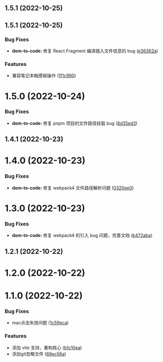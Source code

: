 ## 1.5.1 (2022-10-25)



## 1.5.1 (2022-10-25)


### Bug Fixes

* **dom-to-code:** 修复 React.Fragment 编译插入文件信息的 bug ([e36362a](https://github.com/better-tcy/dom-to-code/commit/e36362aac9f8c1f9f4b277938ff9f71e166b4e10))


### Features

* 兼容笔记本触摸板操作 ([1f1c990](https://github.com/better-tcy/dom-to-code/commit/1f1c990e077f0a1031ce6c9c89888996456f464f))



# 1.5.0 (2022-10-24)


### Bug Fixes

* **dom-to-code:** 修复 pnpm 项目的文件路径挂载 bug ([8d35ed3](https://github.com/better-tcy/dom-to-code/commit/8d35ed31d77d3a66e8fe4d23a430801ca8ccb1b8))



## 1.4.1 (2022-10-23)



# 1.4.0 (2022-10-23)


### Bug Fixes

* **dom-to-code:** 修复 webpack4  文件路径解析问题 ([0320ee0](https://github.com/better-tcy/dom-to-code/commit/0320ee0f2f25576ebfe525fab805fe5ba0a629d3))



# 1.3.0 (2022-10-23)


### Bug Fixes

* **dom-to-code:** 修复 webpack4 的引入 bug 问题，完善文档 ([b472aba](https://github.com/better-tcy/dom-to-code/commit/b472aba902b64ba6f747e48ecdcd8fccd9c28c94))



## 1.2.1 (2022-10-22)



# 1.2.0 (2022-10-22)



# 1.1.0 (2022-10-22)


### Bug Fixes

* mac点击失效问题 ([1c59eca](https://github.com/better-tcy/dom-to-code/commit/1c59ecac815702ea347305c29d27fbb3f66ccdd9))


### Features

* 添加 vite 支持，重构核心 ([b1c10ea](https://github.com/better-tcy/dom-to-code/commit/b1c10ea1879db4369e9283147a86e3e4bebe9cb9))
* 添加git忽略文件 ([69ec56a](https://github.com/better-tcy/dom-to-code/commit/69ec56a8598e72b371cbea603281166066c8c316))



